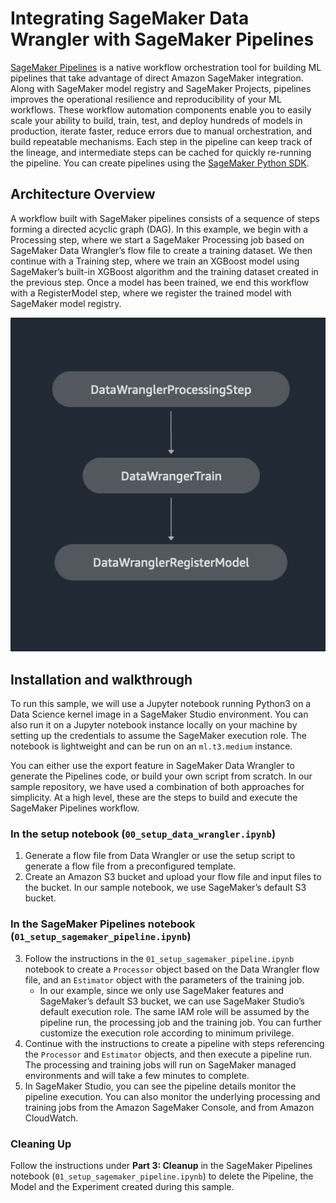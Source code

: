# Integrating SageMaker Data Wrangler with SageMaker Pipelines

[SageMaker Pipelines](https://aws.amazon.com/sagemaker/pipelines/) is a native workflow orchestration tool for building ML pipelines that take advantage of direct Amazon SageMaker integration. Along with SageMaker model registry and SageMaker Projects, pipelines improves the operational resilience and reproducibility of your ML workflows. These workflow automation components enable you to easily scale your ability to build, train, test, and deploy hundreds of models in production, iterate faster, reduce errors due to manual orchestration, and build repeatable mechanisms. Each step in the pipeline can keep track of the lineage, and intermediate steps can be cached for quickly re-running the pipeline. You can create pipelines using the [SageMaker Python SDK](https://sagemaker.readthedocs.io/en/stable/workflows/pipelines/sagemaker.workflow.pipelines.html).

## Architecture Overview

A workflow built with SageMaker pipelines consists of a sequence of steps forming a directed acyclic graph (DAG). In this example, we begin with a Processing step, where we start a SageMaker Processing job based on SageMaker Data Wrangler’s flow file to create a training dataset. We then continue with a Training step, where we train an XGBoost model using SageMaker’s built-in XGBoost algorithm and the training dataset created in the previous step. Once a model has been trained, we end this workflow with a RegisterModel step, where we register the trained model with SageMaker model registry. 

<div align="center">
	<p align="center">
		<img src="./images/pipeline.png" alt="sf"/>
	</p>
</div>

## Installation and walkthrough

To run this sample, we will use a Jupyter notebook running Python3 on a Data Science kernel image in a SageMaker Studio environment. You can also run it on a Jupyter notebook instance locally on your machine by setting up the credentials to assume the SageMaker execution role. The notebook is lightweight and can be run on an `ml.t3.medium` instance.

You can either use the export feature in SageMaker Data Wrangler to generate the Pipelines code, or build your own script from scratch. In our sample repository, we have used a combination of both approaches for simplicity. At a high level, these are the steps to build and execute the SageMaker Pipelines workflow.

### In the setup notebook (<code>00_setup_data_wrangler.ipynb</code>)
1. Generate a flow file from Data Wrangler or use the setup script to generate a flow file from a preconfigured template.
2. Create an Amazon S3 bucket and upload your flow file and input files to the bucket. In our sample notebook, we use SageMaker’s default S3 bucket.

### In the SageMaker Pipelines notebook (<code>01_setup_sagemaker_pipeline.ipynb</code>)
3. Follow the instructions in the <code>01_setup_sagemaker_pipeline.ipynb</code> notebook to create a `Processor` object based on the Data Wrangler flow file, and an `Estimator` object with the parameters of the training job. 
   *  In our example, since we only use SageMaker features and SageMaker’s default S3 bucket, we can use SageMaker Studio’s default execution role. The same IAM role will be assumed by the pipeline run, the processing job and the training job. You can further customize the execution role according to minimum privilege.
4. Continue with the instructions to create a pipeline with steps referencing the `Processor` and `Estimator` objects, and then execute a pipeline run. The processing and training jobs will run on SageMaker managed environments and will take a few minutes to complete. 
5. In SageMaker Studio, you can see the pipeline details monitor the pipeline execution. You can also monitor the underlying processing and training jobs from the Amazon SageMaker Console, and from Amazon CloudWatch.

### Cleaning Up

Follow the instructions under **Part 3: Cleanup** in the SageMaker Pipelines notebook (<code>01_setup_sagemaker_pipeline.ipynb</code>) to delete the Pipeline, the Model and the Experiment created during this sample.